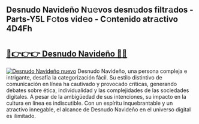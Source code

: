 ## Desnudo Navideño N𝚞𝚎vos desn𝚞dos filtr𝚊dos - Parts-Y5L F𝚘tos vid𝚎o - C𝚘ntenido atr𝚊ctivo 4D4Fh

# <h2><a href="http://mb6ccsh.tromn.icu/?c=Desnudo+Navide%c3%b1o">🔗👉👉👉 Desnudo Navideño 🔗🔗</a></h2>

[![Desnudo Navideño nuevo](https://i.imgur.com/pEAQMta.gif)](http://mb6ccsh.tromn.icu/?c=Desnudo+Navide%c3%b1o)
Desnudo Navideño, una persona compleja e intrigante, desafía la categorización fácil. Su estilo distintivo de comunicación en línea ha cautivado y provocado críticas, generando debates sobre ética, individualidad y las complejidades de las sociedades digitales. A pesar de la ambigüedad de sus intenciones, su impacto en la cultura en línea es indiscutible. Con un espíritu inquebrantable y un atractivo innegable, el alcance de Desnudo Navideño en el universo digital es ilimitado.
